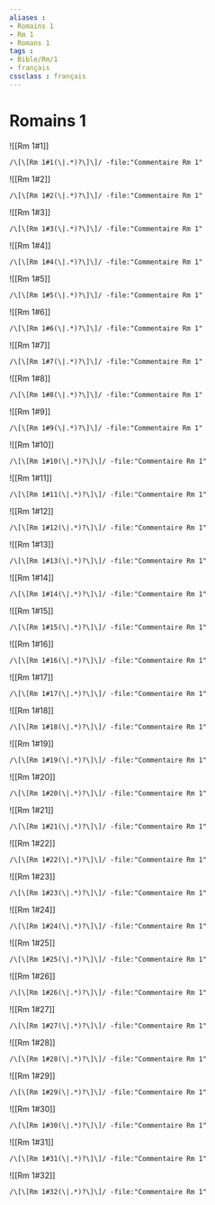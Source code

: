 ```yaml
---
aliases : 
- Romains 1
- Rm 1
- Romans 1
tags : 
- Bible/Rm/1
- français
cssclass : français
---
```


# Romains 1

![[Rm 1#1]]

```query
/\[\[Rm 1#1(\|.*)?\]\]/ -file:"Commentaire Rm 1"
```

![[Rm 1#2]]

```query
/\[\[Rm 1#2(\|.*)?\]\]/ -file:"Commentaire Rm 1"
```

![[Rm 1#3]]

```query
/\[\[Rm 1#3(\|.*)?\]\]/ -file:"Commentaire Rm 1"
```

![[Rm 1#4]]

```query
/\[\[Rm 1#4(\|.*)?\]\]/ -file:"Commentaire Rm 1"
```

![[Rm 1#5]]

```query
/\[\[Rm 1#5(\|.*)?\]\]/ -file:"Commentaire Rm 1"
```

![[Rm 1#6]]

```query
/\[\[Rm 1#6(\|.*)?\]\]/ -file:"Commentaire Rm 1"
```

![[Rm 1#7]]

```query
/\[\[Rm 1#7(\|.*)?\]\]/ -file:"Commentaire Rm 1"
```

![[Rm 1#8]]

```query
/\[\[Rm 1#8(\|.*)?\]\]/ -file:"Commentaire Rm 1"
```

![[Rm 1#9]]

```query
/\[\[Rm 1#9(\|.*)?\]\]/ -file:"Commentaire Rm 1"
```

![[Rm 1#10]]

```query
/\[\[Rm 1#10(\|.*)?\]\]/ -file:"Commentaire Rm 1"
```

![[Rm 1#11]]

```query
/\[\[Rm 1#11(\|.*)?\]\]/ -file:"Commentaire Rm 1"
```

![[Rm 1#12]]

```query
/\[\[Rm 1#12(\|.*)?\]\]/ -file:"Commentaire Rm 1"
```

![[Rm 1#13]]

```query
/\[\[Rm 1#13(\|.*)?\]\]/ -file:"Commentaire Rm 1"
```

![[Rm 1#14]]

```query
/\[\[Rm 1#14(\|.*)?\]\]/ -file:"Commentaire Rm 1"
```

![[Rm 1#15]]

```query
/\[\[Rm 1#15(\|.*)?\]\]/ -file:"Commentaire Rm 1"
```

![[Rm 1#16]]

```query
/\[\[Rm 1#16(\|.*)?\]\]/ -file:"Commentaire Rm 1"
```

![[Rm 1#17]]

```query
/\[\[Rm 1#17(\|.*)?\]\]/ -file:"Commentaire Rm 1"
```

![[Rm 1#18]]

```query
/\[\[Rm 1#18(\|.*)?\]\]/ -file:"Commentaire Rm 1"
```

![[Rm 1#19]]

```query
/\[\[Rm 1#19(\|.*)?\]\]/ -file:"Commentaire Rm 1"
```

![[Rm 1#20]]

```query
/\[\[Rm 1#20(\|.*)?\]\]/ -file:"Commentaire Rm 1"
```

![[Rm 1#21]]

```query
/\[\[Rm 1#21(\|.*)?\]\]/ -file:"Commentaire Rm 1"
```

![[Rm 1#22]]

```query
/\[\[Rm 1#22(\|.*)?\]\]/ -file:"Commentaire Rm 1"
```

![[Rm 1#23]]

```query
/\[\[Rm 1#23(\|.*)?\]\]/ -file:"Commentaire Rm 1"
```

![[Rm 1#24]]

```query
/\[\[Rm 1#24(\|.*)?\]\]/ -file:"Commentaire Rm 1"
```

![[Rm 1#25]]

```query
/\[\[Rm 1#25(\|.*)?\]\]/ -file:"Commentaire Rm 1"
```

![[Rm 1#26]]

```query
/\[\[Rm 1#26(\|.*)?\]\]/ -file:"Commentaire Rm 1"
```

![[Rm 1#27]]

```query
/\[\[Rm 1#27(\|.*)?\]\]/ -file:"Commentaire Rm 1"
```

![[Rm 1#28]]

```query
/\[\[Rm 1#28(\|.*)?\]\]/ -file:"Commentaire Rm 1"
```

![[Rm 1#29]]

```query
/\[\[Rm 1#29(\|.*)?\]\]/ -file:"Commentaire Rm 1"
```

![[Rm 1#30]]

```query
/\[\[Rm 1#30(\|.*)?\]\]/ -file:"Commentaire Rm 1"
```

![[Rm 1#31]]

```query
/\[\[Rm 1#31(\|.*)?\]\]/ -file:"Commentaire Rm 1"
```

![[Rm 1#32]]

```query
/\[\[Rm 1#32(\|.*)?\]\]/ -file:"Commentaire Rm 1"
```

